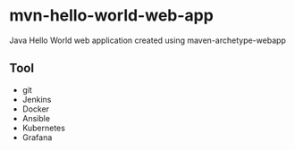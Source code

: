 # mvn-hello-world-web-app
Java Hello World web application created using maven-archetype-webapp

## Tool
* git
* Jenkins
* Docker
* Ansible
* Kubernetes
* Grafana
